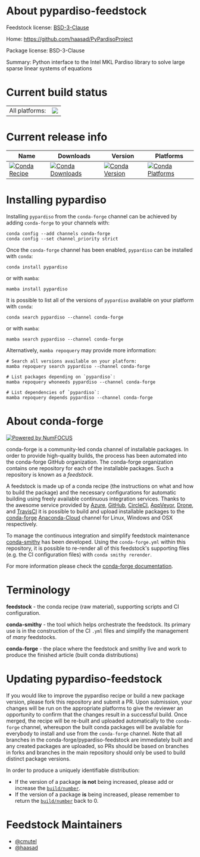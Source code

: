 About pypardiso-feedstock
=========================

Feedstock license: [BSD-3-Clause](https://github.com/conda-forge/pypardiso-feedstock/blob/main/LICENSE.txt)

Home: https://github.com/haasad/PyPardisoProject

Package license: BSD-3-Clause

Summary: Python interface to the Intel MKL Pardiso library to solve large sparse linear systems of equations

Current build status
====================


<table><tr><td>All platforms:</td>
    <td>
      <a href="https://dev.azure.com/conda-forge/feedstock-builds/_build/latest?definitionId=13380&branchName=main">
        <img src="https://dev.azure.com/conda-forge/feedstock-builds/_apis/build/status/pypardiso-feedstock?branchName=main">
      </a>
    </td>
  </tr>
</table>

Current release info
====================

| Name | Downloads | Version | Platforms |
| --- | --- | --- | --- |
| [![Conda Recipe](https://img.shields.io/badge/recipe-pypardiso-green.svg)](https://anaconda.org/conda-forge/pypardiso) | [![Conda Downloads](https://img.shields.io/conda/dn/conda-forge/pypardiso.svg)](https://anaconda.org/conda-forge/pypardiso) | [![Conda Version](https://img.shields.io/conda/vn/conda-forge/pypardiso.svg)](https://anaconda.org/conda-forge/pypardiso) | [![Conda Platforms](https://img.shields.io/conda/pn/conda-forge/pypardiso.svg)](https://anaconda.org/conda-forge/pypardiso) |

Installing pypardiso
====================

Installing `pypardiso` from the `conda-forge` channel can be achieved by adding `conda-forge` to your channels with:

```
conda config --add channels conda-forge
conda config --set channel_priority strict
```

Once the `conda-forge` channel has been enabled, `pypardiso` can be installed with `conda`:

```
conda install pypardiso
```

or with `mamba`:

```
mamba install pypardiso
```

It is possible to list all of the versions of `pypardiso` available on your platform with `conda`:

```
conda search pypardiso --channel conda-forge
```

or with `mamba`:

```
mamba search pypardiso --channel conda-forge
```

Alternatively, `mamba repoquery` may provide more information:

```
# Search all versions available on your platform:
mamba repoquery search pypardiso --channel conda-forge

# List packages depending on `pypardiso`:
mamba repoquery whoneeds pypardiso --channel conda-forge

# List dependencies of `pypardiso`:
mamba repoquery depends pypardiso --channel conda-forge
```


About conda-forge
=================

[![Powered by
NumFOCUS](https://img.shields.io/badge/powered%20by-NumFOCUS-orange.svg?style=flat&colorA=E1523D&colorB=007D8A)](https://numfocus.org)

conda-forge is a community-led conda channel of installable packages.
In order to provide high-quality builds, the process has been automated into the
conda-forge GitHub organization. The conda-forge organization contains one repository
for each of the installable packages. Such a repository is known as a *feedstock*.

A feedstock is made up of a conda recipe (the instructions on what and how to build
the package) and the necessary configurations for automatic building using freely
available continuous integration services. Thanks to the awesome service provided by
[Azure](https://azure.microsoft.com/en-us/services/devops/), [GitHub](https://github.com/),
[CircleCI](https://circleci.com/), [AppVeyor](https://www.appveyor.com/),
[Drone](https://cloud.drone.io/welcome), and [TravisCI](https://travis-ci.com/)
it is possible to build and upload installable packages to the
[conda-forge](https://anaconda.org/conda-forge) [Anaconda-Cloud](https://anaconda.org/)
channel for Linux, Windows and OSX respectively.

To manage the continuous integration and simplify feedstock maintenance
[conda-smithy](https://github.com/conda-forge/conda-smithy) has been developed.
Using the ``conda-forge.yml`` within this repository, it is possible to re-render all of
this feedstock's supporting files (e.g. the CI configuration files) with ``conda smithy rerender``.

For more information please check the [conda-forge documentation](https://conda-forge.org/docs/).

Terminology
===========

**feedstock** - the conda recipe (raw material), supporting scripts and CI configuration.

**conda-smithy** - the tool which helps orchestrate the feedstock.
                   Its primary use is in the construction of the CI ``.yml`` files
                   and simplify the management of *many* feedstocks.

**conda-forge** - the place where the feedstock and smithy live and work to
                  produce the finished article (built conda distributions)


Updating pypardiso-feedstock
============================

If you would like to improve the pypardiso recipe or build a new
package version, please fork this repository and submit a PR. Upon submission,
your changes will be run on the appropriate platforms to give the reviewer an
opportunity to confirm that the changes result in a successful build. Once
merged, the recipe will be re-built and uploaded automatically to the
`conda-forge` channel, whereupon the built conda packages will be available for
everybody to install and use from the `conda-forge` channel.
Note that all branches in the conda-forge/pypardiso-feedstock are
immediately built and any created packages are uploaded, so PRs should be based
on branches in forks and branches in the main repository should only be used to
build distinct package versions.

In order to produce a uniquely identifiable distribution:
 * If the version of a package **is not** being increased, please add or increase
   the [``build/number``](https://docs.conda.io/projects/conda-build/en/latest/resources/define-metadata.html#build-number-and-string).
 * If the version of a package **is** being increased, please remember to return
   the [``build/number``](https://docs.conda.io/projects/conda-build/en/latest/resources/define-metadata.html#build-number-and-string)
   back to 0.

Feedstock Maintainers
=====================

* [@cmutel](https://github.com/cmutel/)
* [@haasad](https://github.com/haasad/)

